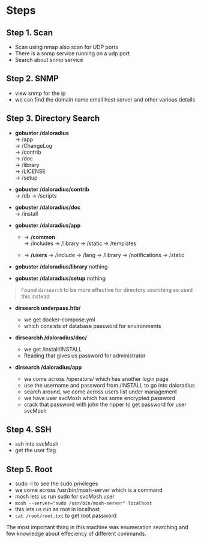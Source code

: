 # Steps
## Step 1. Scan 
- Scan using nmap also scan for UDP ports
- There is a snmp service running on a udp port
- Search about snmp service

## Step 2. SNMP
- view snmp for the ip
- we can find the domain name email host server and other various details
    
## Step 3. Directory Search

- **gobuster /daloradius** <br>
-> /app                  
-> /ChangeLog            
-> /contrib              
-> /doc                  
-> /library              
-> /LICENSE              
-> /setup                

- **gobuster /daloradius/contrib** <br>
-> /db
-> /scripts


- **gobuster /daloradius/doc** <br>
-> /install


- **gobuster /daloradius/app** <br>
    - -> **/common**<br>
	    -> /includes
	    -> /library
	    -> /static
	    -> /templates
	
    - -> **/users** 
	-> /include
	-> /lang
	-> /library
	-> /notifications
	-> /static


- **gobuster /daloradius/library**
nothing

- **gobuster /daloradius/setup**
nothing

> Found ``dirsearch`` to be more effective for directory searching so used this instead <br>

- **dirsearch underpass.htb/**
    - we get docker-compose.yml<br>
    - which consists of database password for environments

- **dirsearchh /daloradius/doc/**
    -  we get /install/INSTALL<br>
    - Reading that gives us password for administrator 

- **dirsearch /daloradius/app**
    - we come across /operators/ which has another login page<br>
    - use the username and password from /INSTALL to go into daloradius<br>
    - search around, we come across users list under management <br>
    - we have user svcMosh which has some encrypted password<br>
    - crack that password with john the ripper to get password for user svcMosh<br>

## Step 4. SSH
- ssh into svcMosh <br>
- get the user flag 

## Step 5. Root
- sudo -l to see the sudo privileges <br>
- we come across /usr/bin/mosh-server which is a command<br>
- mosh lets us run sudo for svcMosh user<br>
- ``mosh --server="sudo /usr/bin/mosh-server" localhost``<br>
- this lets us run as root in localhost<br>
- ``cat /root/root.txt`` to get root password


The most important thing in this machine was enumeration searching and few knowledge about effeciency of different commands.

